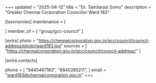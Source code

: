 +++
updated = "2025-04-12"
title = "Dr. Tamilarasi Somu"
description = "Greater Chennai Corporation Councillor Ward 183"

[taxonomies]
maintenance = [

]
member_of = [
    "group/gcc-council"
]

[extra]
photo = "https://chennaicorporation.gov.in/gcc/council/council-address/photo/ward183.jpg"
sources = [
    "https://chennaicorporation.gov.in/gcc/council/council-address/"
]

[extra.contacts]

phone = [
    "9445467183",
    "9840265211",
    ]
email = "ward183@chennaicorporation.gov.in"
+++